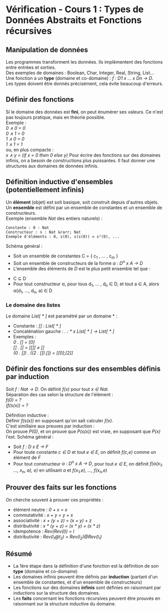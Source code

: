 # Vérification - Cours 1 : Types de Données Abstraits et Fonctions récursives 

## Manipulation de données 

Les programmes transforment les données. Ils implémentent des fonctions 
entre entrées et sorties.  
Des exemples de domaines : Boolean, Char, Integer, Real, String, List...  
Une fonction a un **type** (domaine et co-domaine) : 
*f : D1 x ... x Dn &rarr; D*.  
Les types doivent être donnés précisément, cela évite beaucoup d'erreurs. 

## Définir des fonctions 

Si le domaine des données est **fini**, on peut énumérer ses valeurs. Ce n'est 
pas toujours pratique, mais en théorie possible.  
Exemple :  
*0 &and; 0 = 0*  
*0 &and; 1 = 0*  
*1 &and; 0 = 0*  
*1 &and; 1 = 1*  
ou, en plus compacte :  
*x &and; y = (if x = 0 then 0 else y)*
Pour écrire des fonctions sur des domaines infinis, on a besoin de 
constructions plus puissantes. Il faut donner une structures aux domaines de 
données infinis. 

## Définition inductive d'ensembles (potentiellement infinis)

Un **élément** (objet) est soit basique, soit construit depuis d'autres 
objets.  
Un **ensemble** est défini par un ensemble de constantes et un ensemble de 
constructeurs.  
Exemple (ensemble *Nat* des entiers naturels) : 
```
Constante : 0 : Nat
Constructeur : s : Nat &rarr; Nat
Exemple d'éléments : 0, s(0), s(s(0)) = s²(0), ...
``` 
Schéma général :  

- Soit un ensemble de constantes C = { c<sub>1</sub> , ... , c<sub>m</sub> }
- Soit un ensemble de constructeurs de la forme *&alpha; : D<sup>n</sup> x A 
&rarr; D*
- L'ensemble des éléments de *D* est le plus petit ensemble tel que : 
 + C &sube; D
 + Pour tout constructeur &alpha;, pour tous d<sub>1</sub>, ... , d<sub>n</sub> 
&isin; D, et tout a &isin; A, alors 
&alpha;(d<sub>1</sub>, ..., d<sub>n</sub>, a) &isin; D

### Le domaine des listes 

Le domaine *List[ * ]* est paramétré par un domaine \* :  

- Constante : *[] : List[ * ]*
- Concaténation gauche : *. : * x List[ * ] &rarr; List[ * ]*
- Exemples :  
*0 . [] = [0]*  
*[] . [] = [[]] &ne; []*  
*(0 . []) . ((2 . []).[]) = [[0];[2]]*


## Définir des fonctions sur des ensembles définis par induction

Soit *f : Nat &rarr; D*. On définit *f(x)* pour tout *x &isin; Nat*.  
Séparation des cas selon la structure de l'élément :  
*f(0) = ?*  
*(f(s(x)) = ?*  
  
Définition inductive :  
Définir *f(s(x))* en supposant qu'on sait calculer *f(x)*.  
C'est simillaire aux preuves par induction :  
On prouve *P(0)*, et on prouve que *P(s(x))* est vraie, en supposant que 
*P(x)* l'est. 
Schéma général : 

- Soit *f : D x E &rarr; F*
- Pour toute constante *c &isin; D* et tout *e &isin; E*, on définit *f(c,e)* 
comme un élément de *F* 
- Pour tout constructeur *&alpha; : D<sup>n</sup> x A &rarr; D*, pour tout *e 
&isin; E*, 
on définit *f(&alpha;(x<sub>1</sub>, ..., x<sub>n</sub>, a), e)* en utilisant 
*a* et *f(x<sub>1</sub>,e), ..., f(x<sub>n</sub>,e)* 

## Prouver des faits sur les fonctions 

On cherche souvent à prouver ces propriétés : 

- élément neutre : *0 + x = x*
- commutativité : *x + y = y + x*
- associativité : *x + (y + z) = (x + y) + z*
- distributivité : *x * (y + z) = (x * y) + (x * z)*
- idempotence : *Rev(Rev(l)) = l*
- distributivité : *Rev(l<sub>1</sub>@l<sub>2</sub>) 
= Rev(l<sub>2</sub>)@Rev(l<sub>1</sub>)* 

## Résumé 

- La 1ère étape dans la définition d'une fonction est la définition de son 
**type** (domaine et co-domaine)
- Les domaines infinis peuvent être définis par **induction** (partant d'un 
ensemble de constantes, et d'un ensemble de constructeurs) 
- Les fonctions sur des domaines **infinis** sont définies en raisonnant par 
inductions sur la structure des domaines. 
- Les **faits** concernant les fonctions récursives peuvent être prouvés en 
raisonnant sur la structure inductive du domaine. 